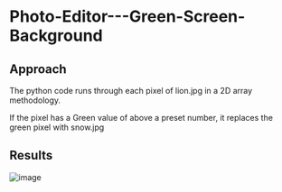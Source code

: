 # Photo-Editor---Green-Screen-Background

## Approach

The python code runs through each pixel of lion.jpg in a 2D array methodology. 

If the pixel has a Green value of above a preset number, it replaces the green pixel with snow.jpg 

## Results

![image](https://user-images.githubusercontent.com/100575372/157261836-056f8bbb-2729-42b7-84b1-abb390aaa81d.png)
